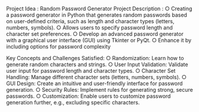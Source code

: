 Project Idea : Random Password Generator
Project Description :
○ Creating a password generator in Python that generates random passwords based on user-defined criteria, such as length and character types (letters, numbers, symbols).
○ Allows users to specify password length and character set preferences.
○ Develop an advanced password generator with a graphical user interface (GUI) using Tkinter or PyQt.
○ Enhance it by including options for password complexity

Key Concepts and Challenges Satisfied:
○ Randomization: Learn how to generate random characters and strings.
○ User Input Validation: Validate user input for password length and character types.
○ Character Set Handling: Manage different character sets (letters, numbers, symbols).
○ GUI Design: Create an intuitive and user-friendly interface for password generation.
○ Security Rules: Implement rules for generating strong, secure passwords.
○ Customization: Enable users to customize password generation further, e.g., excluding specific characters.
